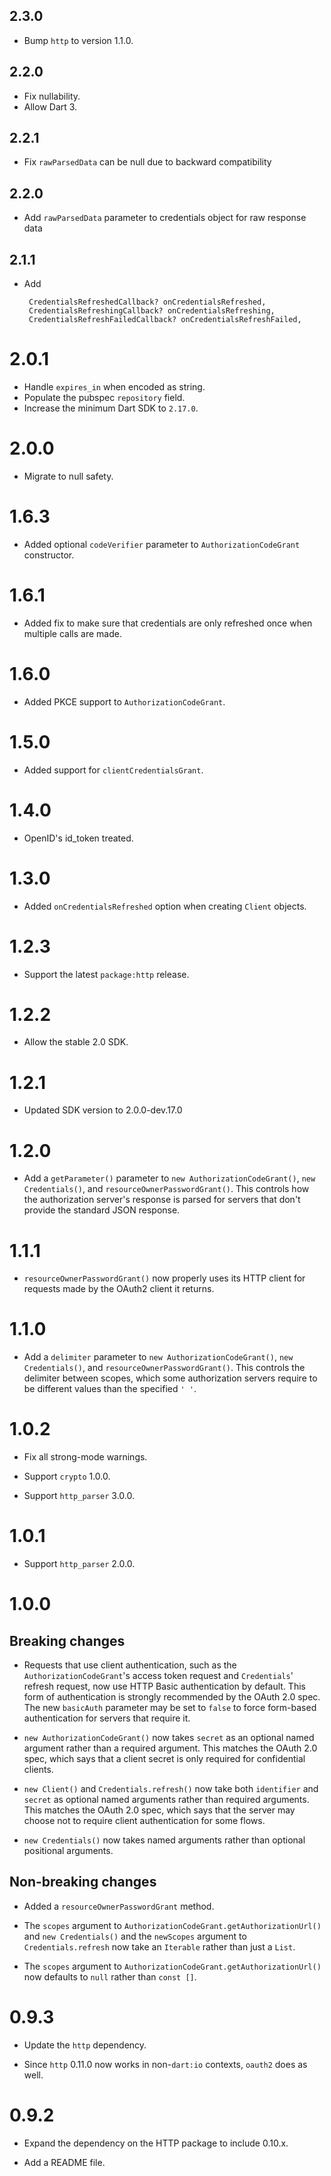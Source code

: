 ## 2.3.0
* Bump `http` to version 1.1.0.

## 2.2.0
* Fix nullability.
* Allow Dart 3.

## 2.2.1
 * Fix `rawParsedData` can be null due to backward compatibility

## 2.2.0
 * Add `rawParsedData` parameter to credentials object for raw response data

## 2.1.1

 * Add
   ```code
    CredentialsRefreshedCallback? onCredentialsRefreshed,
    CredentialsRefreshingCallback? onCredentialsRefreshing,
    CredentialsRefreshFailedCallback? onCredentialsRefreshFailed,

   ```

# 2.0.1

* Handle `expires_in` when encoded as string.
* Populate the pubspec `repository` field.
* Increase the minimum Dart SDK to `2.17.0`.

# 2.0.0

* Migrate to null safety.

# 1.6.3

* Added optional `codeVerifier` parameter to `AuthorizationCodeGrant` constructor.

# 1.6.1

* Added fix to make sure that credentials are only refreshed once when multiple calls are made.

# 1.6.0

* Added PKCE support to `AuthorizationCodeGrant`.

# 1.5.0

* Added support for `clientCredentialsGrant`.

# 1.4.0

* OpenID's id_token treated.

# 1.3.0

* Added `onCredentialsRefreshed` option when creating `Client` objects.

# 1.2.3

* Support the latest `package:http` release.

# 1.2.2

* Allow the stable 2.0 SDK.

# 1.2.1

* Updated SDK version to 2.0.0-dev.17.0

# 1.2.0

* Add a `getParameter()` parameter to `new AuthorizationCodeGrant()`, `new
  Credentials()`, and `resourceOwnerPasswordGrant()`. This controls how the
  authorization server's response is parsed for servers that don't provide the
  standard JSON response.

# 1.1.1

* `resourceOwnerPasswordGrant()` now properly uses its HTTP client for requests
  made by the OAuth2 client it returns.

# 1.1.0

* Add a `delimiter` parameter to `new AuthorizationCodeGrant()`, `new
  Credentials()`, and `resourceOwnerPasswordGrant()`. This controls the
  delimiter between scopes, which some authorization servers require to be
  different values than the specified `' '`.

# 1.0.2

* Fix all strong-mode warnings.

* Support `crypto` 1.0.0.

* Support `http_parser` 3.0.0.

# 1.0.1

* Support `http_parser` 2.0.0.

# 1.0.0

## Breaking changes

* Requests that use client authentication, such as the
  `AuthorizationCodeGrant`'s access token request and `Credentials`' refresh
  request, now use HTTP Basic authentication by default. This form of
  authentication is strongly recommended by the OAuth 2.0 spec. The new
  `basicAuth` parameter may be set to `false` to force form-based authentication
  for servers that require it.

* `new AuthorizationCodeGrant()` now takes `secret` as an optional named
  argument rather than a required argument. This matches the OAuth 2.0 spec,
  which says that a client secret is only required for confidential clients.

* `new Client()` and `Credentials.refresh()` now take both `identifier` and
  `secret` as optional named arguments rather than required arguments. This
  matches the OAuth 2.0 spec, which says that the server may choose not to
  require client authentication for some flows.

* `new Credentials()` now takes named arguments rather than optional positional
  arguments.

## Non-breaking changes

* Added a `resourceOwnerPasswordGrant` method.

* The `scopes` argument to `AuthorizationCodeGrant.getAuthorizationUrl()` and
  `new Credentials()` and the `newScopes` argument to `Credentials.refresh` now
  take an `Iterable` rather than just a `List`.

* The `scopes` argument to `AuthorizationCodeGrant.getAuthorizationUrl()` now
  defaults to `null` rather than `const []`.

# 0.9.3

* Update the `http` dependency.

* Since `http` 0.11.0 now works in non-`dart:io` contexts, `oauth2` does as
  well.

# 0.9.2

* Expand the dependency on the HTTP package to include 0.10.x.

* Add a README file.

